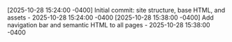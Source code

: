 
[2025-10-28 15:24:00 -0400] Initial commit: site structure, base HTML, and assets - 2025-10-28 15:24:00 -0400
[2025-10-28 15:38:00 -0400] Add navigation bar and semantic HTML to all pages - 2025-10-28 15:38:00 -0400
